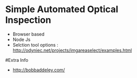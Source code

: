 # Simple Automated Optical Inspection

* Browser based
 * Node Js
 * Selction tool options : http://odyniec.net/projects/imgareaselect/examples.html



#Extra Info
* http://bobbaddeley.com/

